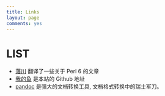 ```yaml
---
title: Links
layout: page
comments: yes
---
```


# LIST

- [ 落川](http://chenyf.gitcafe.io/) 翻译了一些关于 Perl 6 的文章
- [我的鱼](https://github.com/ohmyfish) 是本站的 Github 地址  
- [pandoc](http://pandoc.org) 是强大的文档转换工具, 文档格式转换中的瑞士军刀。
